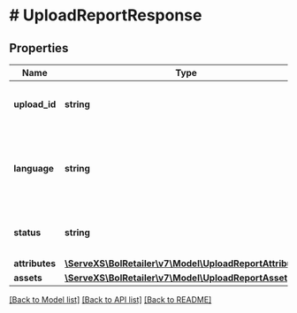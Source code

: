 # # UploadReportResponse

## Properties

Name | Type | Description | Notes
------------ | ------------- | ------------- | -------------
**upload_id** | **string** | The identifier of the upload report. |
**language** | **string** | The language in which the content changes were submitted. |
**status** | **string** | The current status of the upload report. |
**attributes** | [**\ServeXS\BolRetailer\v7\Model\UploadReportAttribute[]**](UploadReportAttribute.md) |  |
**assets** | [**\ServeXS\BolRetailer\v7\Model\UploadReportAsset[]**](UploadReportAsset.md) |  | [optional]

[[Back to Model list]](../../README.md#models) [[Back to API list]](../../README.md#endpoints) [[Back to README]](../../README.md)
